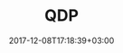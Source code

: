 ---
title: "QDP"
date: 2017-12-08T17:18:39+03:00
tag: "type1"
info:
    one: "A QDP (QIWI Distributed Processing) platform for industry customers"
    two: ""
    img: "/images/content/qdp-min.jpg"
about:
    title: "About"
    text: "Our experts jointly with Center Korzhenevskogo developed a new platform for distributed processing. The QDP (QIWI Distributed Processing) platform uses open-source software and is based on distributed ledger technology (blockchain), which greatly enhances its safety and lowers maintenance costs. Dmitri Apollonov and Petr Kalambet oversaw the project on our part. Yuri Korzenevski was Project Leader.
 </p><p>
The platform has already been tested and is ready to be commercialized. QDP will serve as a core of blockchain startups at the interface of real financial institutes and new dynamic business models.
"
    year: ""
    client: ""
    industry: ""
goal:
    title: "Scope of Use"
    text: "The distributed payment-processing system allows to keep track of game data and virtual currencies, bookmaker rates and bank transfers, carry out transfers with deductible fees, and recognize clearing payments within branches and between financial institutions. In its essence, QDP is a perfectly functioning private blockchain offering the possibility to share digital assets within large ecosystems."
    blocks: []
prospects:
    title: "Advantages"
    text: "The unique feature of the system is a hybrid combination of classical processing and a chain of transactions, which eliminates the problem of data loss and failure to process a transaction due to an outdated last transaction from the sender's account. Blockchain technology will also boost both the speed of transactions and their efficiency: In the DLT system, copies of the registry are stored simultaneously by many users, significantly reducing failure risks.
</p><p>
A flexible and open architecture of the platform gives it a competitive edge in dynamic financial systems. Non-tied to the Russian market, the platform may claim its share in the global market for services.
"
---